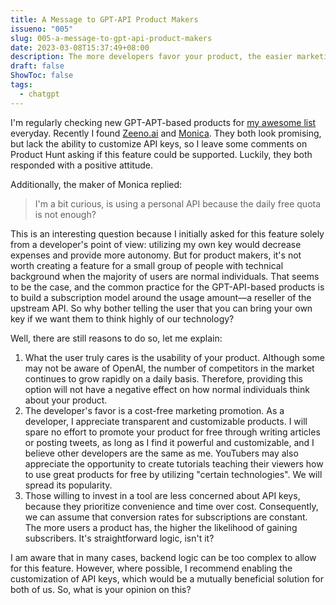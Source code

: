 ```yaml
---
title: A Message to GPT-API Product Makers
issueno: "005"
slug: 005-a-message-to-gpt-api-product-makers
date: 2023-03-08T15:37:49+08:00
description: The more developers favor your product, the easier marketing it would be.
draft: false
ShowToc: false
tags:
  - chatgpt
---
```


I'm regularly checking new GPT-APT-based products for [my awesome list](https://github.com/reorx/awesome-chatgpt-api) everyday. Recently I found [Zeeno.ai](https://www.producthunt.com/posts/zeeno-ai) and [Monica](https://www.producthunt.com/posts/monica-3). They both look promising, but lack the ability to customize API keys, so I leave some comments on Product Hunt asking if this feature could be supported. Luckily, they both responded with a positive attitude.

Additionally, the maker of Monica replied:
> I'm a bit curious, is using a personal API because the daily free quota is not enough?

This is an interesting question because I initially asked for this feature solely from a developer's point of view: utilizing my own key would decrease expenses and provide more autonomy. But for product makers, it's not worth creating a feature for a small group of people with technical background when the majority of users are normal individuals. That seems to be the case, and the common practice for the GPT-API-based products is to build a subscription model around the usage amount—a reseller of the upstream API. So why bother telling the user that you can bring your own key if we want them to think highly of our technology?

Well, there are still reasons to do so, let me explain:
1. What the user truly cares is the usability of your product. Although some may not be aware of OpenAI, the number of competitors in the market continues to grow rapidly on a daily basis. Therefore, providing this option will not have a negative effect on how normal individuals think about your product.
2. The developer's favor is a cost-free marketing promotion. As a developer, I appreciate transparent and customizable products. I will spare no effort to promote your product for free through writing articles or posting tweets, as long as I find it powerful and customizable, and I believe other developers are the same as me. YouTubers may also appreciate the opportunity to create tutorials teaching their viewers how to use great products for free by utilizing "certain technologies". We will spread its popularity.
3. Those willing to invest in a tool are less concerned about API keys, because they prioritize convenience and time over cost. Consequently, we can assume that conversion rates for subscriptions are constant. The more users a product has, the higher the likelihood of gaining subscribers. It's straightforward logic, isn't it?

I am aware that in many cases, backend logic can be too complex to allow for this feature. However, where possible, I recommend enabling the customization of API keys, which would be a mutually beneficial solution for both of us. So, what is your opinion on this?